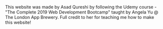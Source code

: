 This website was made by Asad Qureshi by following the Udemy course - 
"The Complete 2019 Web Development Bootcamp" taught by Angela Yu @ The London App Brewery. Full credit to her for teaching me how to make this website!
